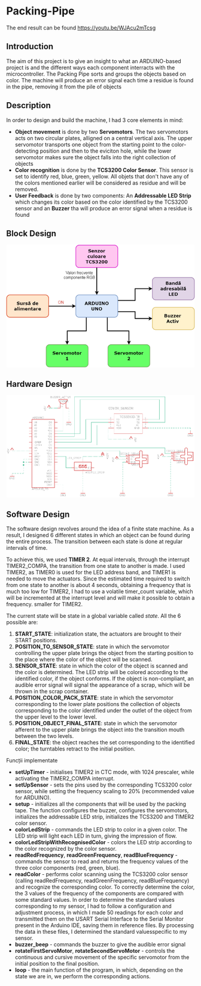 # Packing-Pipe

The end result can be found https://youtu.be/WJAcu2mTcsg

## Introduction 
The aim of this project is to give an insight to what an ARDUINO-based project is and the different ways each component interracts with the microcontroller. The Packing Pipe sorts and groups the objects based on color. The machine will produce an error signal each time a residue is found in the pipe, removing it from the pile of objects

## Description
In order to design and build the machine, I had 3 core elements in mind:
*  **Object movement** is done by two **Servomotors**. The two servomotors acts on two circular plates, alligned on a central vertical axis. The upper servomotor transports one object from the starting point to the color-detecting position and then to the eviciton hole, while the lower servomotor makes sure the object falls into the right collection of objects
* **Color recognition** is done by the **TCS3200 Color Sensor**. This sensor is set to identify red, blue, green, yellow. All objets that don't have any of the colors mentioned earlier will be considered as residue and will be removed. 
*  **User Feedback** is done by two components: An **Addressable LED Strip** which changes its color based on the color identified by the TCS3200 sensor and an **Buzzer** tha will produce an error signal when a residue is found

## Block Design
![Block design](./res/packing-pipe_block.png)

## Hardware Design
![Electric design](./res/packing-pipe_pinout.png)

## Software Design

The software design revolves around the idea of a finite state machine. As a result, I designed 6 different states in which an object can be found during the entire process. The transition between each state is done at regular intervals of time.

To achieve this, we used **TIMER 2**. At equal intervals, through the interrupt TIMER2_COMPA, the transition from one state to another is made. I used TIMER2, as TIMER0 is used for the LED address band, and TIMER1 is needed to move the actuators. Since the estimated time required to switch from one state to another is about 4 seconds, obtaining a frequency that is much too low for TIMER2, I had to use a volatile timer_count variable, which will be incremented at the interrupt level and will make it possible to obtain a frequency. smaller for TIMER2.

The current state will be state in a global variable called *state*. All the 6 possible are:

1. **START_STATE**: initialization state, the actuators are brought to their START positions.
2. **POSITION_TO_SENSOR_STATE**: state in which the servomotor controlling the upper plate brings the object from the starting position to the place where the color of the object will be scanned.
3. **SENSOR_STATE**: state in which the color of the object is scanned and the color is determined. The LED strip will be colored according to the identified color, if the object conforms. If the object is non-compliant, an audible error signal will signal the appearance of a scrap, which will be thrown in the scrap container.
4. **POSITION_COLOR_PACK_STATE**: state in which the servomotor corresponding to the lower plate positions the collection of objects corresponding to the color identified under the outlet of the object from the upper level to the lower level.
5. **POSITION_OBJECT_FINAL_STATE**: state in which the servomotor afferent to the upper plate brings the object into the transition mouth between the two levels.
6. **FINAL_STATE**: the object reaches the set corresponding to the identified color; the turntables retract to the initial position.


Funcții implementate
* **setUpTimer** - initialises TIMER2 in CTC mode, with 1024 prescaler, while activating the TIMER2_COMPA interrupt.
* **setUpSensor** - sets the pins used by the corresponding TCS3200 color sensor, while setting the frequency scaling to 20% (recommended value for ARDUINO).
* **setup** - initializes all the components that will be used by the packing tape. The function configures the buzzer, configures the servomotors, initializes the addressable LED strip, initializes the TCS3200 and TIMER2 color sensor.
* **colorLedStrip** - commands the LED strip to color in a given color. The LED strip will light each LED in turn, giving the impression of flow.
* **colorLedStripWithRecognisedColor** - colors the LED strip according to the color recognized by the color sensor.
* **readRedFrequency**, **readGreenFrequency**, **readBlueFrequency** - commands the sensor to read and returns the frequency values ​​of the three color components (red, green, blue).
* **readColor** - performs color scanning using the TCS3200 color sensor (calling readRedFrequency, readGreenFrequency, readBlueFrequency) and recognize the corresponding color. To correctly determine the color, the 3 values ​​of the frequency of the components are compared with some standard values. In order to determine the standard values ​​corresponding to my sensor, I had to follow a configuration and adjustment process, in which I made 50 readings for each color and transmitted them on the USART Serial Interface to the Serial Monitor present in the Arduino IDE, saving them in reference files. By processing the data in these files, I determined the standard values ​​specific to my sensor.
* **buzzer_beep** - commands the buzzer to give the audible error signal
* **rotateFirstServoMotor**, **rotateSecondServoMotor** - controls the continuous and cursive movement of the specific servomotor from the initial position to the final position.
* **loop** - the main function of the program, in which, depending on the state we are in, we perform the corresponding actions.




